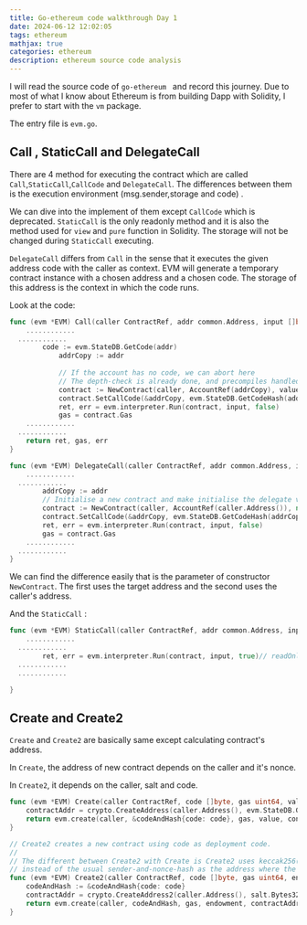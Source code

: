 ```yaml
---
title: Go-ethereum code walkthrough Day 1
date: 2024-06-12 12:02:05
tags: ethereum
mathjax: true
categories: ethereum
description: ethereum source code analysis
---
```



I will read the source code of `go-ethereum ` and record this journey. Due to most of what I know about Ethereum is from building Dapp with Solidity, I prefer to start with the `vm` package.



The entry file is `evm.go`. 

## Call , StaticCall and DelegateCall

There are 4 method for executing the contract which are called `Call`,`StaticCall`,`CallCode` and `DelegateCall`. The differences between them is the execution environment (msg.sender,storage and code) .

We can dive into the implement of them except `CallCode` which is deprecated. `StaticCall` is the only readonly method and it is also the method used for `view` and `pure` function in Solidity. The storage will not be changed during `StaticCall` executing.

 `DelegateCall` differs from `Call` in the sense that it executes the given address code with the caller as context. EVM will generate a temporary contract instance with a chosen address and a chosen code. The storage of this address is the context in which the code runs.

Look at the code:

```go
func (evm *EVM) Call(caller ContractRef, addr common.Address, input []byte, gas uint64, value *uint256.Int) (ret []byte, leftOverGas uint64, err error) {
	............
  ............
  		code := evm.StateDB.GetCode(addr)
			addrCopy := addr
  
			// If the account has no code, we can abort here
			// The depth-check is already done, and precompiles handled above
			contract := NewContract(caller, AccountRef(addrCopy), value, gas)
			contract.SetCallCode(&addrCopy, evm.StateDB.GetCodeHash(addrCopy), code)
			ret, err = evm.interpreter.Run(contract, input, false)
			gas = contract.Gas
	............
  ............
	return ret, gas, err
}

```

 

```go
func (evm *EVM) DelegateCall(caller ContractRef, addr common.Address, input []byte, gas uint64) (ret []byte, leftOverGas uint64, err error) {
	............
  ............
		addrCopy := addr
		// Initialise a new contract and make initialise the delegate values
		contract := NewContract(caller, AccountRef(caller.Address()), nil, gas).AsDelegate()
		contract.SetCallCode(&addrCopy, evm.StateDB.GetCodeHash(addrCopy), evm.StateDB.GetCode(addrCopy))
		ret, err = evm.interpreter.Run(contract, input, false)
		gas = contract.Gas
	............
  ............
}

```

We can find the difference easily that is the parameter of constructor `NewContract`. The first uses the target address and the second uses the caller's address.

And the `StaticCall` :

```go
func (evm *EVM) StaticCall(caller ContractRef, addr common.Address, input []byte, gas uint64) (ret []byte, leftOverGas uint64, err error) {
	............
  ............
		ret, err = evm.interpreter.Run(contract, input, true)// readOnly
  ............
  ............

}
```

## Create and Create2

`Create` and `Create2` are basically same except calculating contract's address.

In `Create`, the address of new contract depends on the caller and it's nonce. 

In `Create2`, it depends on the caller, salt and code.

```go
func (evm *EVM) Create(caller ContractRef, code []byte, gas uint64, value *uint256.Int) (ret []byte, contractAddr common.Address, leftOverGas uint64, err error) {
	contractAddr = crypto.CreateAddress(caller.Address(), evm.StateDB.GetNonce(caller.Address()))
	return evm.create(caller, &codeAndHash{code: code}, gas, value, contractAddr, CREATE)
}

// Create2 creates a new contract using code as deployment code.
//
// The different between Create2 with Create is Create2 uses keccak256(0xff ++ msg.sender ++ salt ++ keccak256(init_code))[12:]
// instead of the usual sender-and-nonce-hash as the address where the contract is initialized at.
func (evm *EVM) Create2(caller ContractRef, code []byte, gas uint64, endowment *uint256.Int, salt *uint256.Int) (ret []byte, contractAddr common.Address, leftOverGas uint64, err error) {
	codeAndHash := &codeAndHash{code: code}
	contractAddr = crypto.CreateAddress2(caller.Address(), salt.Bytes32(), codeAndHash.Hash().Bytes())
	return evm.create(caller, codeAndHash, gas, endowment, contractAddr, CREATE2)
}
```

